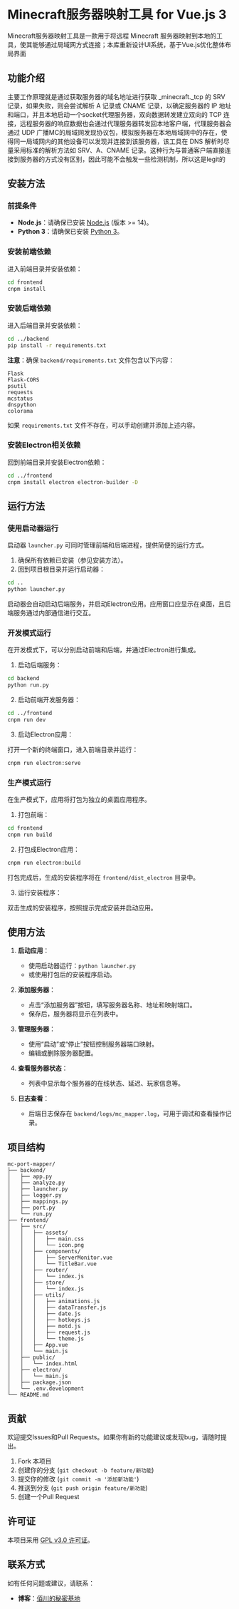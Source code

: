 # Minecraft服务器映射工具 for Vue.js 3

Minecraft服务器映射工具是一款用于将远程 Minecraft 服务器映射到本地的工具，使其能够通过局域网方式连接；本库重新设计UI系统，基于Vue.js优化整体布局界面

## 功能介绍

主要工作原理就是通过获取服务器的域名地址进行获取 _minecraft._tcp 的 SRV 记录，如果失败，则会尝试解析 A 记录或 CNAME 记录，以确定服务器的 IP 地址和端口，并且本地启动一个socket代理服务器，双向数据转发建立双向的 TCP 连接，远程服务器的响应数据也会通过代理服务器转发回本地客户端，代理服务器会通过 UDP 广播MC的局域网发现协议包，模拟服务器在本地局域网中的存在，使得同一局域网内的其他设备可以发现并连接到该服务器，该工具在 DNS 解析时尽量采用标准的解析方法如 SRV、A、CNAME 记录。这种行为与普通客户端直接连接到服务器的方式没有区别，因此可能不会触发一些检测机制，所以这是legit的

## 安装方法

### 前提条件

- **Node.js**：请确保已安装 [Node.js](https://nodejs.org/) (版本 >= 14)。
- **Python 3**：请确保已安装 [Python 3](https://www.python.org/downloads/)。

### 安装前端依赖

进入前端目录并安装依赖：

```bash
cd frontend
cnpm install
```

### 安装后端依赖

进入后端目录并安装依赖：

```bash
cd ../backend
pip install -r requirements.txt
```

**注意**：确保 `backend/requirements.txt` 文件包含以下内容：

```plaintext
Flask
Flask-CORS
psutil
requests
mcstatus
dnspython
colorama
```

如果 `requirements.txt` 文件不存在，可以手动创建并添加上述内容。

### 安装Electron相关依赖

回到前端目录并安装Electron依赖：

```bash
cd ../frontend
cnpm install electron electron-builder -D
```

## 运行方法

### 使用启动器运行

启动器 `launcher.py` 可同时管理前端和后端进程，提供简便的运行方式。

1. 确保所有依赖已安装（参见安装方法）。
2. 回到项目根目录并运行启动器：

```bash
cd ..
python launcher.py
```

启动器会自动启动后端服务，并启动Electron应用。应用窗口应显示在桌面，且后端服务通过内部通信进行交互。

### 开发模式运行

在开发模式下，可以分别启动前端和后端，并通过Electron进行集成。

1. 启动后端服务：

```bash
cd backend
python run.py
```

2. 启动前端开发服务器：

```bash
cd ../frontend
cnpm run dev
```

3. 启动Electron应用：

打开一个新的终端窗口，进入前端目录并运行：

```bash
cnpm run electron:serve
```

### 生产模式运行

在生产模式下，应用将打包为独立的桌面应用程序。

1. 打包前端：

```bash
cd frontend
cnpm run build
```

2. 打包成Electron应用：

```bash
cnpm run electron:build
```

打包完成后，生成的安装程序将在 `frontend/dist_electron` 目录中。

3. 运行安装程序：

双击生成的安装程序，按照提示完成安装并启动应用。

## 使用方法

1. **启动应用**：
   - 使用启动器运行：`python launcher.py`
   - 或使用打包后的安装程序启动。

2. **添加服务器**：
   - 点击“添加服务器”按钮，填写服务器名称、地址和映射端口。
   - 保存后，服务器将显示在列表中。

3. **管理服务器**：
   - 使用“启动”或“停止”按钮控制服务器端口映射。
   - 编辑或删除服务器配置。

4. **查看服务器状态**：
   - 列表中显示每个服务器的在线状态、延迟、玩家信息等。

5. **日志查看**：
   - 后端日志保存在 `backend/logs/mc_mapper.log`，可用于调试和查看操作记录。

## 项目结构

```
mc-port-mapper/
├── backend/
│   ├── app.py
│   ├── analyze.py
│   ├── launcher.py
│   ├── logger.py
│   ├── mappings.py
│   ├── port.py
│   └── run.py
├── frontend/
│   ├── src/
│   │   ├── assets/
│   │   │   ├── main.css
│   │   │   └── icon.png
│   │   ├── components/
│   │   │   ├── ServerMonitor.vue
│   │   │   └── TitleBar.vue
│   │   ├── router/
│   │   │   └── index.js
│   │   ├── store/
│   │   │   └── index.js
│   │   ├── utils/
│   │   │   ├── animations.js
│   │   │   ├── dataTransfer.js
│   │   │   ├── date.js
│   │   │   ├── hotkeys.js
│   │   │   ├── motd.js
│   │   │   ├── request.js
│   │   │   └── theme.js
│   │   ├── App.vue
│   │   └── main.js
│   ├── public/
│   │   └── index.html
│   ├── electron/
│   │   └── main.js
│   ├── package.json
│   └── .env.development
└── README.md
```

## 贡献

欢迎提交Issues和Pull Requests。如果你有新的功能建议或发现bug，请随时提出。

1. Fork 本项目
2. 创建你的分支 (`git checkout -b feature/新功能`)
3. 提交你的修改 (`git commit -m '添加新功能'`)
4. 推送到分支 (`git push origin feature/新功能`)
5. 创建一个Pull Request

## 许可证

本项目采用 [GPL v3.0 许可证](LICENSE)。

## 联系方式

如有任何问题或建议，请联系：

- **博客**：[佰川的秘密基地](https://me.tianbeigm.cn/)
